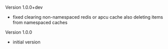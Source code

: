 Version 1.0.0+dev
- fixed clearing non-namespaced redis or apcu cache also deleting items from namespaced caches

Version 1.0.0
- initial version
